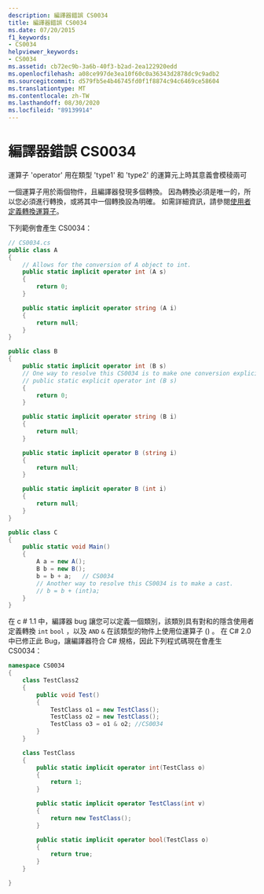 ```yaml
---
description: 編譯器錯誤 CS0034
title: 編譯器錯誤 CS0034
ms.date: 07/20/2015
f1_keywords:
- CS0034
helpviewer_keywords:
- CS0034
ms.assetid: cb72ec9b-3a6b-40f3-b2ad-2ea122920edd
ms.openlocfilehash: a08ce997de3ea10f60c0a36343d2878dc9c9adb2
ms.sourcegitcommit: d579fb5e4b46745fd0f1f8874c94c6469ce58604
ms.translationtype: MT
ms.contentlocale: zh-TW
ms.lasthandoff: 08/30/2020
ms.locfileid: "89139914"
---
```

# <a name="compiler-error-cs0034"></a>編譯器錯誤 CS0034

運算子 'operator' 用在類型 'type1' 和 'type2' 的運算元上時其意義會模稜兩可

 一個運算子用於兩個物件，且編譯器發現多個轉換。 因為轉換必須是唯一的，所以您必須進行轉換，或將其中一個轉換設為明確。 如需詳細資訊，請參閱[使用者定義轉換運算子](../operators/user-defined-conversion-operators.md)。

 下列範例會產生 CS0034：

```csharp
// CS0034.cs
public class A
{
    // Allows for the conversion of A object to int.
    public static implicit operator int (A s)
    {
        return 0;
    }

    public static implicit operator string (A i)
    {
        return null;
    }
}

public class B
{
    public static implicit operator int (B s)  
    // One way to resolve this CS0034 is to make one conversion explicit.
    // public static explicit operator int (B s)
    {
        return 0;
    }

    public static implicit operator string (B i)
    {
        return null;
    }

    public static implicit operator B (string i)
    {
        return null;
    }

    public static implicit operator B (int i)
    {
        return null;
    }
}

public class C
{
    public static void Main()
    {
        A a = new A();
        B b = new B();
        b = b + a;   // CS0034
        // Another way to resolve this CS0034 is to make a cast.
        // b = b + (int)a;
    }
}
```

 在 c # 1.1 中，編譯器 bug 讓您可以定義一個類別，該類別具有對和的隱含使用者定義轉換 `int` `bool` ，以及 `AND` `&` 在該類型的物件上使用位運算子 () 。 在 C# 2.0 中已修正此 Bug，讓編譯器符合 C# 規格，因此下列程式碼現在會產生 CS0034：

```csharp
namespace CS0034
{
    class TestClass2
    {
        public void Test()
        {
            TestClass o1 = new TestClass();
            TestClass o2 = new TestClass();
            TestClass o3 = o1 & o2; //CS0034
        }
    }

    class TestClass
    {
        public static implicit operator int(TestClass o)
        {
            return 1;
        }

        public static implicit operator TestClass(int v)
        {
            return new TestClass();
        }

        public static implicit operator bool(TestClass o)
        {
            return true;
        }
    }

}
```
